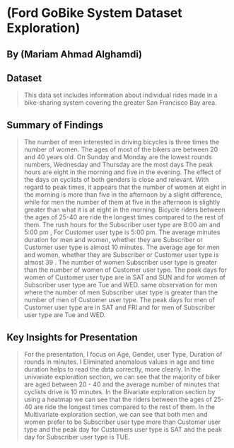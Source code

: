 # (Ford GoBike System Dataset Exploration)
## By (Mariam  Ahmad Alghamdi)


## Dataset

> This data set includes information about individual rides made in a bike-sharing system covering the greater San Francisco Bay area.

## Summary of Findings

> The number of men interested in driving bicycles is three times the number of women.
> The ages of most of the bikers are between 20 and 40 years old.
> On Sunday and Monday are the lowest rounds numbers, Wednesday and Thursday are the most days
> The peak hours are eight in the morning and five in the evening.
> The effect of the days on cyclists of both genders is close and relevant.
> With regard to peak times, it appears that the number of women at eight in the morning is more than five in the afternoon by a slight difference, while for men the number of them at five in the afternoon is slightly greater than what it is at eight in the morning.
> Bicycle riders between the ages of 25-40 are ride the longest times compared to the rest of them.
> The rush hours for the Subscriber user type are 8:00 am and 5:00 pm , For Customer user type is 5:00 pm.
> The average minutes duration for men and women, whether they are Subscriber or Customer user type is almost 10 minutes.
> The average age for men and women, whether they are Subscriber or Customer user type is almost 39 .
> The number of women Subscriber user type is greater than the number of women of Customer user type.
> The peak days for women of Customer user type are in SAT and SUN and for women of Subscriber user type are Tue and WED. 
> same observation for men where the number of men Subscriber user type is greater than the number of men of Customer user type.
> The peak days for men of Customer user type are in SAT and FRI and for men of Subscriber user type are Tue and WED. 


## Key Insights for Presentation

> For the presentation, I focus on Age, Gender, user Type, Duration of rounds in minutes. I Eliminated anomalous values in age and time duration helps to read the data correctly, more clearly. In the univariate exploration section, we can see that the majority of biker are aged between 20 - 40 and the average number of minutes that cyclists drive is 10 minutes. In the Bivariate exploration section by using a heatmap we can see that the riders between the ages of 25-40 are ride the longest times compared to the rest of them. In the Multivariate exploration section, we can see that both men and women prefer to be Subscriber user type more than Customer user type and the peak day for Customers user type is SAT and the peak day for Subscriber user type is TUE.

